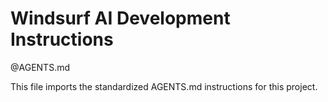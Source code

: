 # Windsurf AI Development Instructions

@AGENTS.md

This file imports the standardized AGENTS.md instructions for this project.
